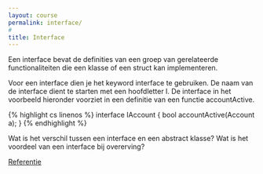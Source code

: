 ```yaml
---
layout: course
permalink: interface/
#
title: Interface
---
```

Een interface bevat de definities van een groep van gerelateerde functionaliteiten die een klasse of een struct kan implementeren.

Voor een interface dien je het keyword interface te gebruiken.
De naam van de interface dient te starten met een hoofdletter I.
De interface in het voorbeeld hieronder voorziet in een definitie van een functie accountActive.

{% highlight cs linenos %}
interface IAccount
{
    bool accountActive(Account a);
}
{% endhighlight %}

Wat is het verschil tussen een interface en een abstract klasse?
Wat is het voordeel van een interface bij overerving?

[Referentie](https://docs.microsoft.com/en-us/dotnet/csharp/programming-guide/interfaces/)
